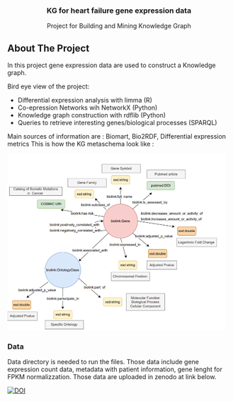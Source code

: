   <h3 align="center">KG for heart failure gene expression data</h3>

  <p align="center">
    Project for Building and Mining Knowledge Graph 
  </p>
</div>

<!-- ABOUT THE PROJECT -->
## About The Project

In this project gene expression data are used to construct a Knowledge graph. 

Bird eye view of the project:
* Differential expression analysis with limma (R)
* Co-epression Networks wih NetworkX (Python)
* Knowledge graph construction with rdflib (Python)
* Queries to retrieve interesting genes/biological processes (SPARQL) 

Main sources of information are : Biomart, Bio2RDF, Differential expression metrics
This is how the KG metaschema look like : 

<img src="Images/KG_metagraph.png" widht = "400" height= "400">

<!-- DATA -->
### Data

Data directory is needed to run the files. Those data include gene expression count data, 
metadata with patient information, gene lenght for FPKM normalizzation. Those data are uploaded in zenodo at link below.  

</a>
<a href="https://doi.org/10.5281/zenodo.7790931">
        <img src="https://zenodo.org/badge/DOI/10.5281/zenodo.7790931.svg" alt="DOI">
    </a>
